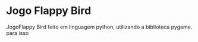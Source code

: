 # Jogo Flappy Bird
 JogoFlappy Bird feito em linguagem python, utilizando a biblioteca pygame.
 para isso
